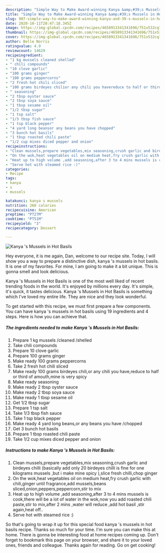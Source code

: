 ```yaml
---
description: "Simple Way to Make Award-winning Kanya &amp;#39;s Mussels in Hot Basils"
title: "Simple Way to Make Award-winning Kanya &amp;#39;s Mussels in Hot Basils"
slug: 907-simple-way-to-make-award-winning-kanya-and-39-s-mussels-in-hot-basils
date: 2020-10-11T20:47:18.345Z
image: https://img-global.cpcdn.com/recipes/4658913341341696/751x532cq70/kanya-s-mussels-in-hot-basils-recipe-main-photo.jpg
thumbnail: https://img-global.cpcdn.com/recipes/4658913341341696/751x532cq70/kanya-s-mussels-in-hot-basils-recipe-main-photo.jpg
cover: https://img-global.cpcdn.com/recipes/4658913341341696/751x532cq70/kanya-s-mussels-in-hot-basils-recipe-main-photo.jpg
author: Belle Norris
ratingvalue: 4.9
reviewcount: 14629
recipeingredient:
- "1 kg mussels cleaned shelled"
- " chili compounds"
- "10 clove garlic"
- "100 grams ginger"
- "100 grams peppercorns"
- "2 fresh hot chili sliced"
- "100 grams birdeyes chilior any chili you havereduce to half or third of amouthmine is very spicy"
- " seasoning"
- "2 tbsp oyster sauce"
- "2 tbsp soya sauce"
- "1 tbsp sesame oil"
- "1/2 tbsp sugar"
- "1 tsp salt"
- "1/3 tbsp fish sauce"
- "1 tsp black pepper"
- "4 yard long beansor any beans you have chopped"
- "3 bunch hot basils"
- "1 tbsp roasted chili paste"
- "1/2 cup mixes diced pepper and onion"
recipeinstructions:
- "Clean mussels,prepare vegetables,mix seasoning,crush garlic and birdeyes chilli (basically add only 20 birdeyes chilli is fine for one kilograms mussels ,but i make mine spicy  ),slice fresh chilli,chop ginger"
- "On the wok,heat vegetables oil on medium heat,fry crush garlic with chili,ginger until fragrance,add mussels,beans sliced,onion,peppers,peppercorn,stir to mix"
- "Heat up to high volume ,add seasoning,after 3 to 4 mins mussels is cook,there will be a lot of water in the wok,now you add roasted chili paste,stir to mix,after 2 mins ,water will reduce ,add hot basil ,stir again,heat off.."
- "Serve hot with steamed rice :)"
categories:
- Recipe
tags:
- kanya
- s
- mussels

katakunci: kanya s mussels 
nutrition: 268 calories
recipecuisine: American
preptime: "PT27M"
cooktime: "PT51M"
recipeyield: "3"
recipecategory: Dessert

---
```



![Kanya &#39;s Mussels in Hot Basils](https://img-global.cpcdn.com/recipes/4658913341341696/751x532cq70/kanya-s-mussels-in-hot-basils-recipe-main-photo.jpg)

Hey everyone, it is me again, Dan, welcome to our recipe site. Today, I will show you a way to prepare a distinctive dish, kanya &#39;s mussels in hot basils. It is one of my favorites. For mine, I am going to make it a bit unique. This is gonna smell and look delicious.

Kanya &#39;s Mussels in Hot Basils is one of the most well liked of recent trending foods in the world. It's enjoyed by millions every day. It's simple, it's quick, it tastes delicious. Kanya &#39;s Mussels in Hot Basils is something which I've loved my entire life. They are nice and they look wonderful.




To get started with this recipe, we must first prepare a few components. You can have kanya &#39;s mussels in hot basils using 19 ingredients and 4 steps. Here is how you can achieve that.

<!--inarticleads1-->

##### The ingredients needed to make Kanya &#39;s Mussels in Hot Basils:

1. Prepare 1 kg mussels /cleaned /shelled
1. Take  chili compounds
1. Prepare 10 clove garlic
1. Prepare 100 grams ginger
1. Make ready 100 grams peppercorns
1. Take 2 fresh hot chili sliced
1. Make ready 100 grams birdeyes chili,or any chili you have,reduce to half or third of amouth,mine is very spicy
1. Make ready  seasoning
1. Make ready 2 tbsp oyster sauce
1. Make ready 2 tbsp soya sauce
1. Make ready 1 tbsp sesame oil
1. Get 1/2 tbsp sugar
1. Prepare 1 tsp salt
1. Take 1/3 tbsp fish sauce
1. Take 1 tsp black pepper
1. Make ready 4 yard long beans,or any beans you have /chopped
1. Get 3 bunch hot basils
1. Prepare 1 tbsp roasted chili paste
1. Take 1/2 cup mixes diced pepper and onion




<!--inarticleads2-->

##### Instructions to make Kanya &#39;s Mussels in Hot Basils:

1. Clean mussels,prepare vegetables,mix seasoning,crush garlic and birdeyes chilli (basically add only 20 birdeyes chilli is fine for one kilograms mussels ,but i make mine spicy  ),slice fresh chilli,chop ginger
1. On the wok,heat vegetables oil on medium heat,fry crush garlic with chili,ginger until fragrance,add mussels,beans sliced,onion,peppers,peppercorn,stir to mix
1. Heat up to high volume ,add seasoning,after 3 to 4 mins mussels is cook,there will be a lot of water in the wok,now you add roasted chili paste,stir to mix,after 2 mins ,water will reduce ,add hot basil ,stir again,heat off..
1. Serve hot with steamed rice :)




So that's going to wrap it up for this special food kanya &#39;s mussels in hot basils recipe. Thanks so much for your time. I'm sure you can make this at home. There is gonna be interesting food at home recipes coming up. Don't forget to bookmark this page on your browser, and share it to your loved ones, friends and colleague. Thanks again for reading. Go on get cooking!
